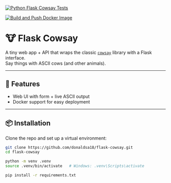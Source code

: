 [![Python Flask Cowsay Tests](https://github.com/donaldsa18/flask-cowsay/actions/workflows/python-app.yml/badge.svg)](https://github.com/donaldsa18/flask-cowsay/actions/workflows/python-app.yml)

[![Build and Push Docker Image](https://github.com/donaldsa18/flask-cowsay/actions/workflows/docker-publish.yml/badge.svg)](https://github.com/donaldsa18/flask-cowsay/actions/workflows/docker-publish.yml)

# 🐮 Flask Cowsay

A tiny web app + API that wraps the classic [`cowsay`](https://pypi.org/project/cowsay/) library with a Flask interface.  
Say things with ASCII cows (and other animals).

---

## 🚀 Features
- Web UI with form + live ASCII output
- Docker support for easy deployment

---

## 📦 Installation

Clone the repo and set up a virtual environment:

```bash
git clone https://github.com/donaldsa18/flask-cowsay.git
cd flask-cowsay

python -m venv .venv
source .venv/bin/activate   # Windows: .venv\Scripts\activate

pip install -r requirements.txt
